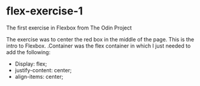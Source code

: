# flex-exercise-1
The first exercise in Flexbox from The Odin Project

The exercise was to center the red box in the middle of the page. This is the intro to Flexbox. .Container was the flex container in which I just needed to add the following:
* Display: flex;
* justify-content: center;
* align-items: center;
